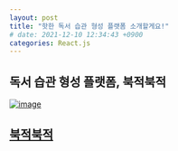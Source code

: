 ```yaml
---
layout: post
title: "핫한 독서 습관 형성 플랫폼 소개할게요!"
# date: 2021-12-10 12:34:43 +0900
categories: React.js
---
```


## 독서 습관 형성 플랫폼, 북적북적

[![image](https://user-images.githubusercontent.com/28949166/154557146-83cdb39d-efa5-44ff-b3a9-a43f881dba92.png)](https://i6a305.p.ssafy.io/)

## [북적북적](https://i6a305.p.ssafy.io/)

